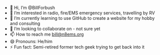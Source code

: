 - 👋 Hi, I’m @BillForbush
- 👀 I’m interested in radio, fire/EMS emergency services, travelling by RV
- 🌱 I’m currently learning to use GitHub to create a website for my hobby and consulting
- 💞️ I’m looking to collaborate on - not sure yet
- 📫 How to reach me bill@n8ems.org
- 😄 Pronouns: He/him
- ⚡ Fun fact: Semi-retired former tech geek trying to get back into it

<!---
BillForbush/BillForbush is a ✨ special ✨ repository because its `README.md` (this file) appears on your GitHub profile.
You can click the Preview link to take a look at your changes.
--->
